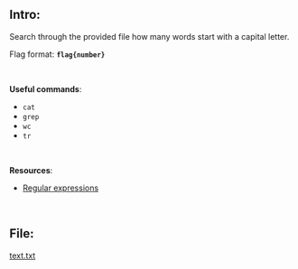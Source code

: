 ## Intro:

Search through the provided file how many words start with a capital letter.
<br>

Flag format: **`flag{number}`**

<br>

**Useful commands**: 
- `cat`
- `grep`
- `wc`
- `tr`

<br> 

**Resources**: 
- [Regular expressions](https://www.guru99.com/linux-regular-expressions.html)
 
<br>
 
## File:
 
[text.txt](https://github.com/ChronosPK/Sibiu-Military-Cyber-Challenge/files/10578083/text.txt)
